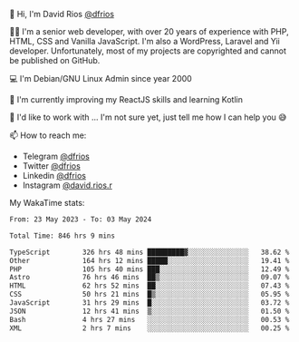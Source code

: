 👋 Hi, I'm David Rios [@dfrios](https://github.com/dfrios)

👨‍💻 I'm a senior web developer, with over 20 years of experience with PHP, HTML, CSS and Vanilla JavaScript. I'm also a WordPress, Laravel and Yii developer. Unfortunately, most of my projects are copyrighted and cannot be published on GitHub.

💻 I'm Debian/GNU Linux Admin since year 2000

🌱 I'm currently improving my ReactJS skills and learning Kotlin

💞️ I'd like to work with ... I'm not sure yet, just tell me how I can help you 😅


📫 How to reach me:
* Telegram [@dfrios](https://t.me/dfrios)
* Twitter [@dfrios](https://twitter.com/dfrios)
* Linkedin [@dfrios](https://linkedin.com/in/dfrios)
* Instagram [@david.rios.r](https://instagram.com/david.rios.r)



My WakaTime stats:
<!--START_SECTION:waka-->

```txt
From: 23 May 2023 - To: 03 May 2024

Total Time: 846 hrs 9 mins

TypeScript        326 hrs 48 mins █████████▓░░░░░░░░░░░░░░░   38.62 %
Other             164 hrs 12 mins █████░░░░░░░░░░░░░░░░░░░░   19.41 %
PHP               105 hrs 40 mins ███░░░░░░░░░░░░░░░░░░░░░░   12.49 %
Astro             76 hrs 46 mins  ██▒░░░░░░░░░░░░░░░░░░░░░░   09.07 %
HTML              62 hrs 52 mins  ██░░░░░░░░░░░░░░░░░░░░░░░   07.43 %
CSS               50 hrs 21 mins  █▒░░░░░░░░░░░░░░░░░░░░░░░   05.95 %
JavaScript        31 hrs 29 mins  █░░░░░░░░░░░░░░░░░░░░░░░░   03.72 %
JSON              12 hrs 41 mins  ▒░░░░░░░░░░░░░░░░░░░░░░░░   01.50 %
Bash              4 hrs 27 mins   ░░░░░░░░░░░░░░░░░░░░░░░░░   00.53 %
XML               2 hrs 7 mins    ░░░░░░░░░░░░░░░░░░░░░░░░░   00.25 %
```

<!--END_SECTION:waka-->
